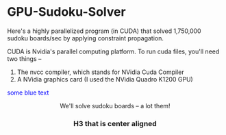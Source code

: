 # GPU-Sudoku-Solver
Here's a highly parallelized program (in CUDA) that solved 1,750,000 sudoku boards/sec by applying constraint propagation.

CUDA is Nvidia's parallel computing platform. To run cuda files, you'll need two things –
1) The nvcc compiler, which stands for NVidia Cuda Compiler
2) A NVidia graphics card (I used the NVidia Quadro K1200 GPU)


<span style="color: blue">some blue text</span>

<p style="text-align: center;">We'll solve sudoku boards – a lot them!
</p> 

<h3 style="text-align: center;">H3 that is center aligned</h3>
